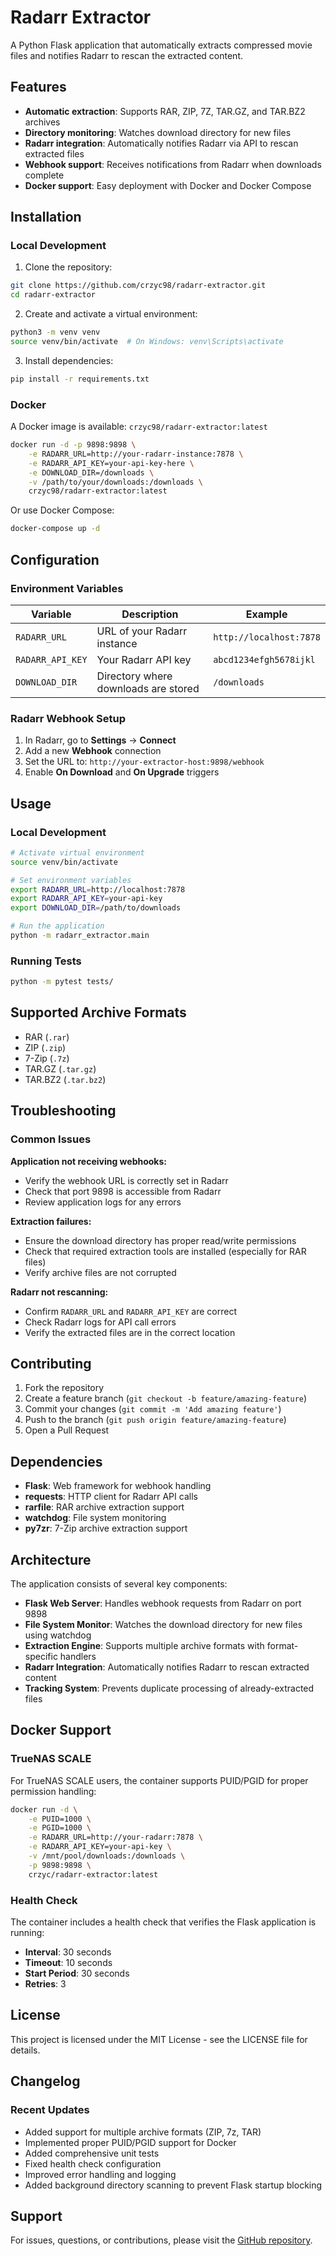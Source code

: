 # Radarr Extractor

A Python Flask application that automatically extracts compressed movie files and notifies Radarr to rescan the extracted content.

## Features

- **Automatic extraction**: Supports RAR, ZIP, 7Z, TAR.GZ, and TAR.BZ2 archives
- **Directory monitoring**: Watches download directory for new files
- **Radarr integration**: Automatically notifies Radarr via API to rescan extracted files
- **Webhook support**: Receives notifications from Radarr when downloads complete
- **Docker support**: Easy deployment with Docker and Docker Compose

## Installation

### Local Development

1. Clone the repository:
```bash
git clone https://github.com/crzyc98/radarr-extractor.git
cd radarr-extractor
```

2. Create and activate a virtual environment:
```bash
python3 -m venv venv
source venv/bin/activate  # On Windows: venv\Scripts\activate
```

3. Install dependencies:
```bash
pip install -r requirements.txt
```

### Docker

A Docker image is available: `crzyc98/radarr-extractor:latest`

```bash
docker run -d -p 9898:9898 \
    -e RADARR_URL=http://your-radarr-instance:7878 \
    -e RADARR_API_KEY=your-api-key-here \
    -e DOWNLOAD_DIR=/downloads \
    -v /path/to/your/downloads:/downloads \
    crzyc98/radarr-extractor:latest
```

Or use Docker Compose:
```bash
docker-compose up -d
```

## Configuration

### Environment Variables

| Variable | Description | Example |
|----------|-------------|---------|
| `RADARR_URL` | URL of your Radarr instance | `http://localhost:7878` |
| `RADARR_API_KEY` | Your Radarr API key | `abcd1234efgh5678ijkl` |
| `DOWNLOAD_DIR` | Directory where downloads are stored | `/downloads` |

### Radarr Webhook Setup

1. In Radarr, go to **Settings** → **Connect**
2. Add a new **Webhook** connection
3. Set the URL to: `http://your-extractor-host:9898/webhook`
4. Enable **On Download** and **On Upgrade** triggers

## Usage

### Local Development
```bash
# Activate virtual environment
source venv/bin/activate

# Set environment variables
export RADARR_URL=http://localhost:7878
export RADARR_API_KEY=your-api-key
export DOWNLOAD_DIR=/path/to/downloads

# Run the application
python -m radarr_extractor.main
```

### Running Tests
```bash
python -m pytest tests/
```

## Supported Archive Formats

- RAR (`.rar`)
- ZIP (`.zip`)
- 7-Zip (`.7z`)
- TAR.GZ (`.tar.gz`)
- TAR.BZ2 (`.tar.bz2`)

## Troubleshooting

### Common Issues

**Application not receiving webhooks:**
- Verify the webhook URL is correctly set in Radarr
- Check that port 9898 is accessible from Radarr
- Review application logs for any errors

**Extraction failures:**
- Ensure the download directory has proper read/write permissions
- Check that required extraction tools are installed (especially for RAR files)
- Verify archive files are not corrupted

**Radarr not rescanning:**
- Confirm `RADARR_URL` and `RADARR_API_KEY` are correct
- Check Radarr logs for API call errors
- Verify the extracted files are in the correct location

## Contributing

1. Fork the repository
2. Create a feature branch (`git checkout -b feature/amazing-feature`)
3. Commit your changes (`git commit -m 'Add amazing feature'`)
4. Push to the branch (`git push origin feature/amazing-feature`)
5. Open a Pull Request

## Dependencies

- **Flask**: Web framework for webhook handling
- **requests**: HTTP client for Radarr API calls
- **rarfile**: RAR archive extraction support
- **watchdog**: File system monitoring
- **py7zr**: 7-Zip archive extraction support

## Architecture

The application consists of several key components:

- **Flask Web Server**: Handles webhook requests from Radarr on port 9898
- **File System Monitor**: Watches the download directory for new files using watchdog
- **Extraction Engine**: Supports multiple archive formats with format-specific handlers
- **Radarr Integration**: Automatically notifies Radarr to rescan extracted content
- **Tracking System**: Prevents duplicate processing of already-extracted files

## Docker Support

### TrueNAS SCALE

For TrueNAS SCALE users, the container supports PUID/PGID for proper permission handling:

```bash
docker run -d \
    -e PUID=1000 \
    -e PGID=1000 \
    -e RADARR_URL=http://your-radarr:7878 \
    -e RADARR_API_KEY=your-api-key \
    -v /mnt/pool/downloads:/downloads \
    -p 9898:9898 \
    crzyc/radarr-extractor:latest
```

### Health Check

The container includes a health check that verifies the Flask application is running:
- **Interval**: 30 seconds
- **Timeout**: 10 seconds
- **Start Period**: 30 seconds
- **Retries**: 3

## License

This project is licensed under the MIT License - see the LICENSE file for details.

## Changelog

### Recent Updates
- Added support for multiple archive formats (ZIP, 7z, TAR)
- Implemented proper PUID/PGID support for Docker
- Added comprehensive unit tests
- Fixed health check configuration
- Improved error handling and logging
- Added background directory scanning to prevent Flask startup blocking

## Support

For issues, questions, or contributions, please visit the [GitHub repository](https://github.com/crzyc98/radarr-extractor).
